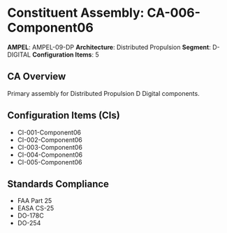# Constituent Assembly: CA-006-Component06

**AMPEL**: AMPEL-09-DP
**Architecture**: Distributed Propulsion
**Segment**: D-DIGITAL
**Configuration Items**: 5

## CA Overview
Primary assembly for Distributed Propulsion D Digital components.

## Configuration Items (CIs)
- CI-001-Component06
- CI-002-Component06
- CI-003-Component06
- CI-004-Component06
- CI-005-Component06

## Standards Compliance
- FAA Part 25
- EASA CS-25
- DO-178C
- DO-254
